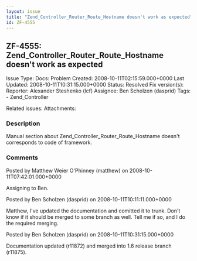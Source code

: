```yaml
---
layout: issue
title: "Zend_Controller_Router_Route_Hostname doesn't work as expected"
id: ZF-4555
---
```


ZF-4555: Zend\_Controller\_Router\_Route\_Hostname doesn't work as expected
---------------------------------------------------------------------------

 Issue Type: Docs: Problem Created: 2008-10-11T02:15:59.000+0000 Last Updated: 2008-10-11T10:31:15.000+0000 Status: Resolved Fix version(s): 
 Reporter:  Alexander Steshenko (lcf)  Assignee:  Ben Scholzen (dasprid)  Tags: - Zend\_Controller
 
 Related issues: 
 Attachments: 
### Description

Manual section about Zend\_Controller\_Router\_Route\_Hostname doesn't corresponds to code of framework.

 

 

### Comments

Posted by Matthew Weier O'Phinney (matthew) on 2008-10-11T07:42:01.000+0000

Assigning to Ben.

 

 

Posted by Ben Scholzen (dasprid) on 2008-10-11T10:11:11.000+0000

Matthew, I've updated the documentation and comitted it to trunk. Don't know if it should be merged to some branch as well. Tell me if so, and I do the required merging.

 

 

Posted by Ben Scholzen (dasprid) on 2008-10-11T10:31:15.000+0000

Documentation updated (r11872) and merged into 1.6 release branch (r11875).

 

 